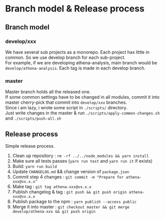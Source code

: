 # Branch model & Release process

## Branch model

### develop/xxx

We have several sub projects as a monorepo. Each project has little in common. So we use develop branch for each sub-project.\
For example, if we are developing athena-analysis, main branch would be `develop/athena-analysis`. Each tag is made in each develop branch.

### master

Master branch holds all the released one.\
If some common settings have to be changed in all modules, commit it into master cherry-pick that commit into `develop/xxx` branches.\
Since i am lazy, i wrote some script in `./scripts/` directory.\
Just write changes in the master & run `./scripts/apply-common-changes.sh` and `./scripts/push-all.sh`

## Release process

Simple release process.

1. Clean up repository : `rm -rf ../../node_modules && yarn install`
2. Make sure all tests passes (`yarn run test` and `yarn run it` if exists)
3. Build: `yarn run build`
4. Update `CHANGELOG.md` && change version of `package.json`
5. Commit step 4 changes : `git commit -m "Prepare for athena-xxx@vx.x.x"`
6. Make tag : `git tag athena-xxx@vx.x.x`
7. Publish changelog & tag : `git push && git push origin athena-xxx@vx.x.x`
8. Publish package to the npm : `yarn publish --access public`
9. Merge it into master : `git checkout master && git merge develop/athena-xxx && git push origin`
